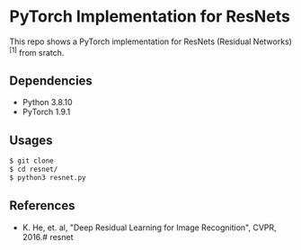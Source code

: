 # PyTorch Implementation for ResNets

This repo shows a PyTorch implementation for ResNets (Residual Networks) $^{[1]}$ from sratch.

## Dependencies
* Python 3.8.10
* PyTorch 1.9.1

## Usages
```bash
$ git clone 
$ cd resnet/
$ python3 resnet.py
```

## References
* K. He, et. al, "Deep Residual Learning for Image Recognition", CVPR, 2016.# resnet
